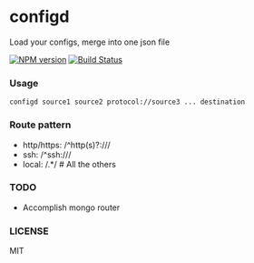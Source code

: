 # configd
Load your configs, merge into one json file

[![NPM version][npm-image]][npm-url]
[![Build Status][travis-image]][travis-url]

### Usage

`configd source1 source2 protocol://source3 ... destination`

### Route pattern

* http/https:  /^http(s)?:\/\//
* ssh: /^ssh\:\/\//
* local: /.*/  # All the others

### TODO

* Accomplish mongo router

### LICENSE

MIT

[npm-url]: https://npmjs.org/package/configd
[npm-image]: http://img.shields.io/npm/v/configd.svg

[travis-url]: https://travis-ci.org/teambition/configd
[travis-image]: http://img.shields.io/travis/teambition/configd.svg
